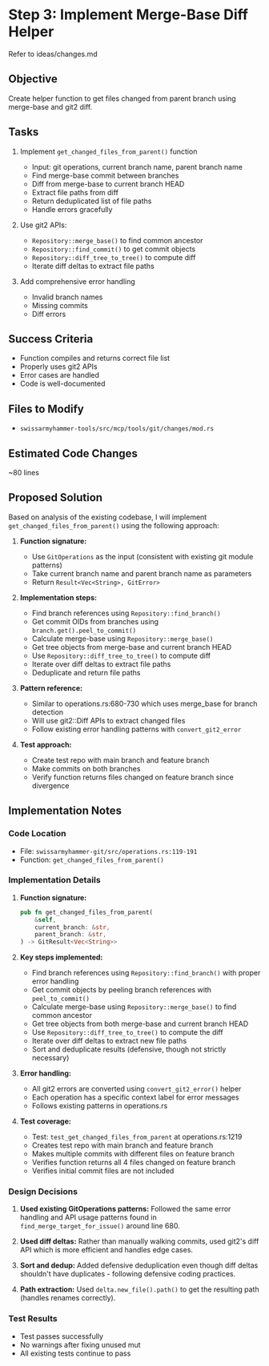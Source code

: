 # Step 3: Implement Merge-Base Diff Helper

Refer to ideas/changes.md

## Objective

Create helper function to get files changed from parent branch using merge-base and git2 diff.

## Tasks

1. Implement `get_changed_files_from_parent()` function
   - Input: git operations, current branch name, parent branch name
   - Find merge-base commit between branches
   - Diff from merge-base to current branch HEAD
   - Extract file paths from diff
   - Return deduplicated list of file paths
   - Handle errors gracefully

2. Use git2 APIs:
   - `Repository::merge_base()` to find common ancestor
   - `Repository::find_commit()` to get commit objects
   - `Repository::diff_tree_to_tree()` to compute diff
   - Iterate diff deltas to extract file paths

3. Add comprehensive error handling
   - Invalid branch names
   - Missing commits
   - Diff errors

## Success Criteria

- Function compiles and returns correct file list
- Properly uses git2 APIs
- Error cases are handled
- Code is well-documented

## Files to Modify

- `swissarmyhammer-tools/src/mcp/tools/git/changes/mod.rs`

## Estimated Code Changes

~80 lines

## Proposed Solution

Based on analysis of the existing codebase, I will implement `get_changed_files_from_parent()` using the following approach:

1. **Function signature:**
   - Use `GitOperations` as the input (consistent with existing git module patterns)
   - Take current branch name and parent branch name as parameters
   - Return `Result<Vec<String>, GitError>`

2. **Implementation steps:**
   - Find branch references using `Repository::find_branch()` 
   - Get commit OIDs from branches using `branch.get().peel_to_commit()`
   - Calculate merge-base using `Repository::merge_base()`
   - Get tree objects from merge-base and current branch HEAD
   - Use `Repository::diff_tree_to_tree()` to compute diff
   - Iterate over diff deltas to extract file paths
   - Deduplicate and return file paths

3. **Pattern reference:**
   - Similar to operations.rs:680-730 which uses merge_base for branch detection
   - Will use git2::Diff APIs to extract changed files
   - Follow existing error handling patterns with `convert_git2_error`

4. **Test approach:**
   - Create test repo with main branch and feature branch
   - Make commits on both branches
   - Verify function returns files changed on feature branch since divergence

## Implementation Notes

### Code Location
- File: `swissarmyhammer-git/src/operations.rs:119-191`
- Function: `get_changed_files_from_parent()`

### Implementation Details

1. **Function signature:**
   ```rust
   pub fn get_changed_files_from_parent(
       &self,
       current_branch: &str,
       parent_branch: &str,
   ) -> GitResult<Vec<String>>
   ```

2. **Key steps implemented:**
   - Find branch references using `Repository::find_branch()` with proper error handling
   - Get commit objects by peeling branch references with `peel_to_commit()`
   - Calculate merge-base using `Repository::merge_base()` to find common ancestor
   - Get tree objects from both merge-base and current branch HEAD
   - Use `Repository::diff_tree_to_tree()` to compute the diff
   - Iterate over diff deltas to extract new file paths
   - Sort and deduplicate results (defensive, though not strictly necessary)

3. **Error handling:**
   - All git2 errors are converted using `convert_git2_error()` helper
   - Each operation has a specific context label for error messages
   - Follows existing patterns in operations.rs

4. **Test coverage:**
   - Test: `test_get_changed_files_from_parent` at operations.rs:1219
   - Creates test repo with main branch and feature branch
   - Makes multiple commits with different files on feature branch
   - Verifies function returns all 4 files changed on feature branch
   - Verifies initial commit files are not included

### Design Decisions

1. **Used existing GitOperations patterns:** Followed the same error handling and API usage patterns found in `find_merge_target_for_issue()` around line 680.

2. **Used diff deltas:** Rather than manually walking commits, used git2's diff API which is more efficient and handles edge cases.

3. **Sort and dedup:** Added defensive deduplication even though diff deltas shouldn't have duplicates - following defensive coding practices.

4. **Path extraction:** Used `delta.new_file().path()` to get the resulting path (handles renames correctly).

### Test Results
- Test passes successfully
- No warnings after fixing unused mut
- All existing tests continue to pass